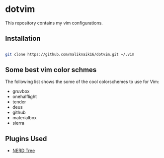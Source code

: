 # dotvim
This repository contains my vim configurations.

## Installation
```bash

git clone https://github.com/maliknaik16/dotvim.git ~/.vim

```

## Some best vim color schmes
The following list shows the some of the cool colorschemes to use for Vim:
* gruvbox
* onehalflight
* tender
* deus
* github
* materialbox
* sierra

## Plugins Used
* [NERD Tree](https://github.com/preservim/nerdtree)
